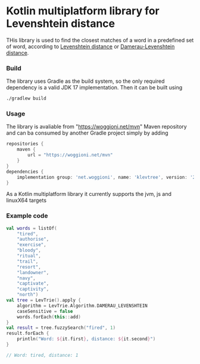 # Kotlin multiplatform library for Levenshtein distance

THis library is used to find the closest matches of a word in a predefined set of word, according to
[Levenshtein distance](https://en.wikipedia.org/wiki/Levenshtein_distance) or [Damerau-Levenshtein distance](https://en.wikipedia.org/wiki/Damerau%E2%80%93Levenshtein_distance).

### Build
The library uses Gradle as the build system, so the only required dependency is a valid JDK 17 implementation.
Then it can be built using

```bash
./gradlew build
```

### Usage

The library is avaliable from "https://woggioni.net/mvn" Maven repository and can ba consumed by another Gradle
project simply by adding

```Groovy
repositories {
    maven {
        url = "https://woggioni.net/mvn"
    }
}
dependencies {
    implementation group: 'net.woggioni', name: 'klevtree', version: '2023.03'
}
```

As a Kotlin multiplatform library it currently supports the jvm, js and linuxX64 targets

### Example code

```kotlin
val words = listOf(
    "tired",
    "authorise",
    "exercise",
    "bloody",
    "ritual",
    "trail",
    "resort",
    "landowner",
    "navy",
    "captivate",
    "captivity",
    "north")
val tree = LevTrie().apply {
    algorithm = LevTrie.Algorithm.DAMERAU_LEVENSHTEIN
    caseSensitive = false
    words.forEach(this::add)
}
val result = tree.fuzzySearch("fired", 1)
result.forEach {
    println("Word: ${it.first}, distance: ${it.second}")
}

// Word: tired, distance: 1

```

